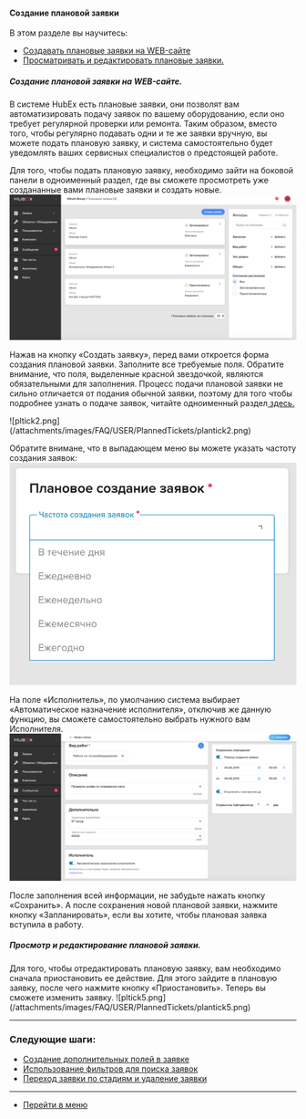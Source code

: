 #### Создание плановой заявки
В этом разделе вы научитесь:
<html>
<meta charset="utf-8">
<title>Быстрый переход внутри документа</title>
<ul>
     <li><a href="#planticket">Создавать плановые заявки на WEB-сайте</a></li>
     <li><a href="#editticket">Просматривать и редактировать плановые заявки.</a></li>
</ul>
</html>

<h5 id="planticket">Создание плановой заявки на WEB-сайте.</h5>
В системе HubEx есть плановые заявки, они позволят вам автоматизировать подачу заявок по вашему оборудованию, если оно требует регулярной проверки или ремонта. Таким образом, вместо того, чтобы регулярно подавать одни и те же заявки вручную, вы можете подать плановую заявку, и система самостоятельно будет уведомлять ваших сервисных специалистов о предстоящей работе.

Для того, чтобы подать плановую заявку, необходимо зайти на боковой панели в одноименный раздел, где вы сможете просмотреть уже создананные вами плановые заявки и создать новые.
![pltick1.png](/attachments/images/FAQ/USER/PlannedTickets/plantick1.png)

<p>Нажав на кнопку «Создать заявку», перед вами откроется форма создания плановой заявки. Заполните все требуемые поля. Обратите внимание, что поля, выделенные красной звездочкой, являются обязательными для заполнения. Процесс подачи плановой заявки не сильно отличается от подания обычной заявки, поэтому для того чтобы подробнее узнать о подаче заявок, читайте одноименный раздел<a href="https://wiki.hubex.ru/docs/FAQ/RU/user/CreatingTicket.html#webticket"> здесь.</a></p>
![pltick2.png](/attachments/images/FAQ/USER/PlannedTickets/plantick2.png)

Обратите внимане, что в выпадающем меню вы можете указать частоту создания заявок:
![pltick3.png](/attachments/images/FAQ/USER/PlannedTickets/plantick3.png)

На поле «Исполнитель», по умолчанию система выбирает «Автоматическое назначение исполнителя», отключив же данную функцию, вы сможете самостоятельно выбрать нужного вам Исполнителя.
![pltick4.png](/attachments/images/FAQ/USER/PlannedTickets/plantick4.png)

После заполнения всей информации, не забудьте нажать кнопку «Сохранить». А после сохранения новой плановой заявки, нажмите кнопку «Запланировать», если вы хотите, чтобы плановая заявка вступила в работу.

<h5 id="editticket">Просмотр и редактирование плановой заявки.</h5>
Для того, чтобы отредактировать плановую заявку, вам необходимо сначала приостановить ее действие. Для этого зайдите в плановую заявку, после чего нажмите кнопку «Приостановить». Теперь вы сможете изменить заявку.
![pltick5.png](/attachments/images/FAQ/USER/PlannedTickets/plantick5.png)



___
### Следующие шаги:
- [Создание дополнительных полей в заявке](./AdditionalFields.md)
- [Использование фильтров для поиска заявок](./Filters.md)
- [Переход заявки по стадиям и удаление заявки](./ChangingStatus.md)




___
- [Перейти в меню](http://wiki.hubex.ru)

